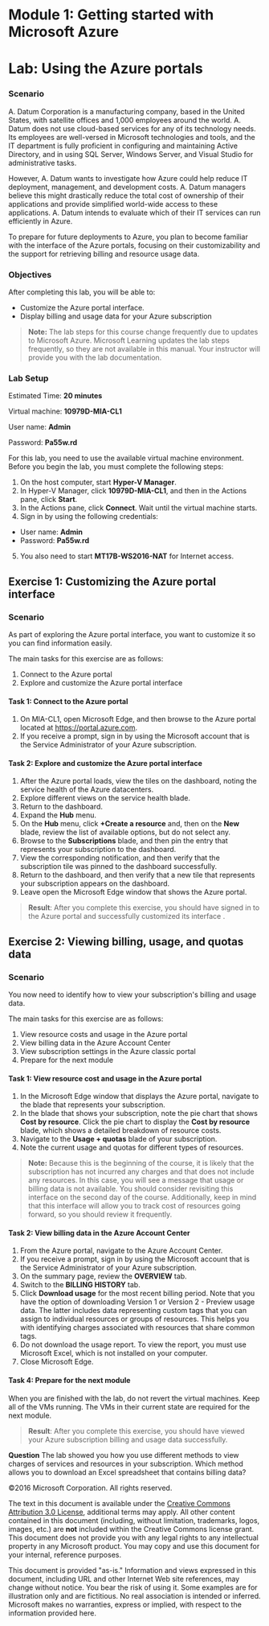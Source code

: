 ﻿# Module 1: Getting started with Microsoft Azure
# Lab: Using the Azure portals
  
### Scenario
  
A. Datum Corporation is a manufacturing company, based in the United States, with satellite offices and 1,000 employees around the world. A. Datum does not use cloud-based services for any of its technology needs. Its employees are well-versed in Microsoft technologies and tools, and the IT department is fully proficient in configuring and maintaining Active Directory, and in using SQL Server, Windows Server, and Visual Studio for administrative tasks.

However, A. Datum wants to investigate how Azure could help reduce IT deployment, management, and development costs. A. Datum managers believe this might drastically reduce the total cost of ownership of their applications and provide simplified world-wide access to these applications. A. Datum intends to evaluate which of their IT services can run efficiently in Azure.

To prepare for future deployments to Azure, you plan to become familiar with the interface of the Azure portals, focusing on their customizability and the support for retrieving billing and resource usage data.


### Objectives
  
After completing this lab, you will be able to:

-   Customize the Azure portal interface.
-   Display billing and usage data for your Azure subscription
> **Note:** The lab steps for this course change frequently due to updates to Microsoft Azure. Microsoft Learning updates the lab steps frequently, so they are not available in this manual. Your instructor will provide you with the lab documentation.

### Lab Setup
  
Estimated Time: **20 minutes**

Virtual machine: **10979D-MIA-CL1**

User name: **Admin**

Password: **Pa55w.rd**

For this lab, you need to use the available virtual machine environment. Before you begin the lab, you must complete the following steps:

1.   On the host computer, start **Hyper-V Manager**.
2.   In Hyper-V Manager, click **10979D-MIA-CL1**, and then in the Actions pane, click **Start**.
3.   In the Actions pane, click **Connect**. Wait until the virtual machine starts. 
4.   Sign in by using the following credentials: 

  -   User name: **Admin**
  -   Password: **Pa55w.rd**

5.   You also need to start **MT17B-WS2016-NAT** for Internet access.


## Exercise 1: Customizing the Azure portal interface
  
### Scenario
  
As part of exploring the Azure portal interface, you want to customize it so you can find information easily.

The main tasks for this exercise are as follows:

1.   Connect to the Azure portal 
2.   Explore and customize the Azure portal interface


#### Task 1: Connect to the Azure portal
  
1.   On MIA-CL1, open Microsoft Edge, and then browse to the Azure portal located at https://portal.azure.com.
2.   If you receive a prompt, sign in by using the Microsoft account that is the Service Administrator of your Azure subscription. 


#### Task 2: Explore and customize the Azure portal interface
  
1.   After the Azure portal loads, view the tiles on the dashboard, noting the service health of the Azure datacenters.
2.   Explore different views on the service health blade. 
3.   Return to the dashboard.
4.   Expand the **Hub** menu.
5.   On the **Hub** menu, click **+Create a resource** and, then on the **New** blade, review the list of available options, but do not select any.
6.   Browse to the **Subscriptions** blade, and then pin the entry that represents your subscription to the dashboard.
7.   View the corresponding notification, and then verify that the subscription tile was pinned to the dashboard successfully.
8.   Return to the dashboard, and then verify that a new tile that represents your subscription appears on the dashboard.
9.   Leave open the Microsoft Edge window that shows the Azure portal.

> **Result**: After you complete this exercise, you should have signed in to the Azure portal and successfully customized its interface .


## Exercise 2: Viewing billing, usage, and quotas data
  
### Scenario
  
You now need to identify how to view your subscription's billing and usage data.

The main tasks for this exercise are as follows:

1.   View resource costs and usage in the Azure portal
2.   View billing data in the Azure Account Center
3.   View subscription settings in the Azure classic portal
4.   Prepare for the next module


#### Task 1: View resource cost and usage in the Azure portal
  
1.   In the Microsoft Edge window that displays the Azure portal, navigate to the blade that represents your subscription.
2.   In the blade that shows your subscription, note the pie chart that shows **Cost by resource**. Click the pie chart to display the **Cost by resource** blade, which shows a detailed breakdown of resource costs.
3.    Navigate to the **Usage + quotas** blade of your subscription.
4.    Note the current usage and quotas for different types of resources.
> **Note:** Because this is the beginning of the course, it is likely that the subscription has not incurred any charges and that does not include any resources. In this case, you will see a message that usage or billing data is not available. You should consider revisiting this interface on the second day of the course. Additionally, keep in mind that this interface will allow you to track cost of resources going forward, so you should review it frequently.


#### Task 2: View billing data in the Azure Account Center
  
1.   From the Azure portal, navigate to the Azure Account Center. 
2.   If you receive a prompt, sign in by using the Microsoft account that is the Service Administrator of your Azure subscription.
3.   On the summary page, review the **OVERVIEW** tab.
4.   Switch to the **BILLING HISTORY** tab.
5.   Click **Download usage** for the most recent billing period. Note that you have the option of downloading Version 1 or Version 2 - Preview usage data. The latter includes data representing custom tags that you can assign to individual resources or groups of resources. This helps you with identifying charges associated with resources that share common tags.
6.   Do not download the usage report. To view the report, you must use Microsoft Excel, which is not installed on your computer.
7.   Close Microsoft Edge.


#### Task 4: Prepare for the next module
  
When you are finished with the lab, do not revert the virtual machines. Keep all of the VMs running. The VMs in their current state are required for the next module.

> **Result**: After you complete this exercise, you should have viewed your Azure subscription billing and usage data successfully.



**Question** 
The lab showed you how you use different methods to view charges of services and resources in your subscription. Which method allows you to download an Excel spreadsheet that contains billing data?


©2016 Microsoft Corporation. All rights reserved.

The text in this document is available under the [Creative Commons Attribution 3.0 License](https://creativecommons.org/licenses/by/3.0/legalcode "Creative Commons Attribution 3.0 License"), additional terms may apply.  All other content contained in this document (including, without limitation, trademarks, logos, images, etc.) are **not** included within the Creative Commons license grant.  This document does not provide you with any legal rights to any intellectual property in any Microsoft product. You may copy and use this document for your internal, reference purposes.

This document is provided "as-is." Information and views expressed in this document, including URL and other Internet Web site references, may change without notice. You bear the risk of using it. Some examples are for illustration only and are fictitious. No real association is intended or inferred. Microsoft makes no warranties, express or implied, with respect to the information provided here.

  
